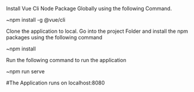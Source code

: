 
<p>Install Vue Cli Node Package Globally using the following Command.</p>
~npm install -g @vue/cli
<p>Clone the application to local. Go into the project Folder and install the npm packages using the following command</p>
~npm install
<p>Run the following command to run the application</P>
~npm run serve
<p>#The Application runs on localhost:8080</p>
